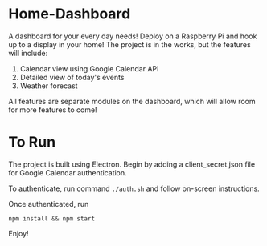 # Home-Dashboard
A dashboard for your every day needs! Deploy on a Raspberry Pi and hook up to a display in your home!
The project is in the works, but the features will include:

1. Calendar view using Google Calendar API
2. Detailed view of today's events
3. Weather forecast

All features are separate modules on the dashboard, which will allow room for more features to come!

# To Run
The project is built using Electron. Begin by adding a client_secret.json file for Google Calendar authentication.

To authenticate, run command ```./auth.sh``` and follow on-screen instructions.

Once authenticated, run
```
npm install && npm start
```

Enjoy!
